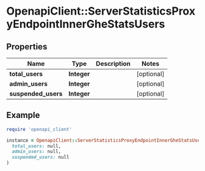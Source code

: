 # OpenapiClient::ServerStatisticsProxyEndpointInnerGheStatsUsers

## Properties

| Name | Type | Description | Notes |
| ---- | ---- | ----------- | ----- |
| **total_users** | **Integer** |  | [optional] |
| **admin_users** | **Integer** |  | [optional] |
| **suspended_users** | **Integer** |  | [optional] |

## Example

```ruby
require 'openapi_client'

instance = OpenapiClient::ServerStatisticsProxyEndpointInnerGheStatsUsers.new(
  total_users: null,
  admin_users: null,
  suspended_users: null
)
```

